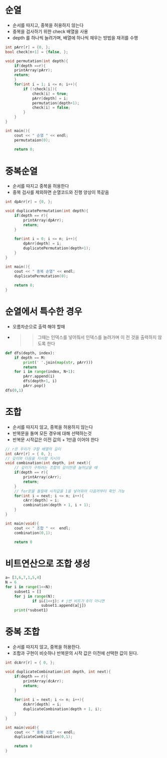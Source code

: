 # 순열
- 순서를 따지고, 중복을 허용하지 않는다
- 중복을 검사하기 위한 check 배열을 사용
- depth 를 하나씩 늘려가며, 배열에 하나씩 채우는 방법을 재귀를 수행
```cpp
int pArr[r] = {0, };
bool check[n+1] = {false, };

void permutation(int depth){
    if(depth ==r){
    printArray(pArr);
    return;
    }
    for(int i = 1; i <= n; i++){
        if (!check[i]){
            check[i] = true;
            pArr[depth] = i;
            permutation(depth+1);
            check[i] = false;
        }
    }
}

int main(){
    cout << " 순열 " << endl;
    permutataion(0);
    
    return 0;
```

# 중복순열
- 순서를 따지고 중복을 허용한다
- 중복 검사를 제외하면 순열코드와 진행 양상이 똑같음
```cpp
int dpArr[r] = {0, };

void duplicatePermutation(int depth){
    if(depth == r){
        printArray(dpArr);
        return;
    }
    
    for(int i = 0; i <= n; i++){
        dpArr[depth] = i;
        duplicatePermutation(depth+1);
    }
}

int main(){
    cout << " 중복 순열" << endl;
    duplicatePermutation(0);
    
    return 0;
}    
```

# 순열에서 특수한 경우
- 오름차순으로 출력 해야 할때
- >> 그때는 인덱스를 넣어줘서 인덱스를 늘려가며 이 전 것을 출력하지 않도록 한다
```python
def dfs(depth, index):
    if depth == M:
        print(' '.join(map(str, pArr)))
        return
    for i in range(index, N+1):
        pArr.append(i)
        dfs(depth+1, i)
        pArr.pop()
dfs(0,1)
```  
# 조합
- 순서를 따지지 않고, 중복을 허용하지 않는다
- 반복문을 돌며 모든 경우에 대해 선택하는것
- 반복문 시작값은 이전 값의 + 1만큼 이어야 한다
```cpp
// r은 우리가 구할 배열의 길이
int cArr[r] = { 0, };
// 깊이와 다음을 지시할 지시자
void combination(int depth, int next){
    // 깊이가 구하려는 조합의 길이만큼 늘어났을 때
    if(depth == r){
        printArray(cArr);
        return;
    }
    // for문을 돌릴때 시작값을 1을 넣어줘야 다음꺼부터 확인 가능
    for(int i = next; i <= n; i++){
        cArr[depth] = i;
        combination(depth + 1, i + 1);
    }
}

int main(void){
    cout << " 조합 " <<  endl;
    combination(0,1);
    
    return 0
```

# 비트연산으로 조합 생성
```python
a= [3,6,7,1,5,4]
N = 6
for i in range(1<<N):
    subset1 = []
    for j in range(N):
            if i&(1<<j): # j번 비트가 0이 아니면
                subset1.append(a[j])
    print(*subset1)
```

# 중복 조합
- 순서를 따지지 않고, 중복을 허용한다.
- 조합과 구현이 비슷하나 반복문의 시작 값은 이전에 선택한 값이 된다.
```cpp
int dcArr[r] = { 0, };

void duplicateCombination(int depth, int next){
    if(depth == r){
        printArray(dcArr);
        return;
    }
    
    for(int i = next; i <= n; i++){
        dcArr[depth] = i;
        duplicateCombination(depth + 1, i);
    }
}

int main(void){
    cout << " 중복 조합" << endl;
    duplicateCombination(0,1);
       
    return 0
}
```